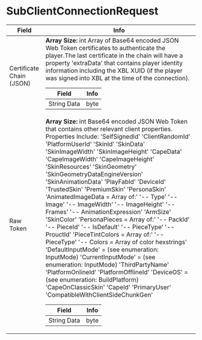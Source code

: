 # SubClientConnectionRequest

<table><thead><tr><th>Field</th><th>Info</th></tr></thead><tbody>
<tr><td>Certificate Chain (JSON)</td><td><b>Array Size:</b> int
  Array of Base64 encoded JSON Web Token certificates to authenticate the player.The last certificate in the chain will have a property 'extraData' that contains player identity information including the XBL XUID (if the player was signed into XBL at the time of the connection).  
  <table><thead><tr><th>Field</th><th>Info</th></tr></thead><tbody>
  <tr><td>String Data</td><td>byte</td></tr>
  </tbody></table></td></tr>
<tr><td>Raw Token</td><td><b>Array Size:</b> int
  Base64 encoded JSON Web Token that contains other relevant client properties.
  				Properties Include:
  				'SelfSignedId'
  				'ClientRandomId'
  				'PlatformUserId'
  				'SkinId'
  				'SkinData'
  				'SkinImageWidth'
  				'SkinImageHeight'
  				'CapeData'
  				'CapeImageWidth'
  				'CapeImageHeight'
  				'SkinResources'
  				'SkinGeometry'
  				'SkinGeometryDataEngineVersion'
  				'SkinAnimationData'
  				'PlayFabId'
  				'DeviceId'
  				'TrustedSkin'
  				'PremiumSkin'
  				'PersonaSkin'
  				'AnimatedImageData = Array of:'
  				'-- Type'
  				'-- Image'
  				'-- ImageWidth'
  				'-- ImageHeight'
  				'-- Frames'
  				'-- AnimationExpression'
  				'ArmSize'
  				'SkinColor'
  				'PersonaPieces = Array of:'
  				'-- PackId'
  				'-- PieceId'
  				'-- IsDefault'
  				'-- PieceType'
  				'-- ProuctId'
  				'PieceTintColors = Array of:'
  				'-- PieceType'
  				'-- Colors = Array of color hexstrings'
  				'DefaultInputMode' = (see enumeration: InputMode)
  				'CurrentInputMode' = (see enumeration: InputMode)
  				'ThirdPartyName'
  				'PlatformOnlineId'
  				'PlatformOfflineId'
                  'DeviceOS' = (see enumeration: BuildPlatform)
  				'CapeOnClassicSkin'
  				'CapeId'
  				'PrimaryUser'
  				'CompatibleWithClientSideChunkGen'  
  <table><thead><tr><th>Field</th><th>Info</th></tr></thead><tbody>
  <tr><td>String Data</td><td>byte</td></tr>
  </tbody></table></td></tr>
</tbody></table>